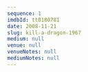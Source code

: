```yaml
---
sequence: 1
imdbId: tt0180781
date: 2008-11-21
slug: kill-a-dragon-1967
medium: null
venue: null
venueNotes: null
mediumNotes: null
---
```



